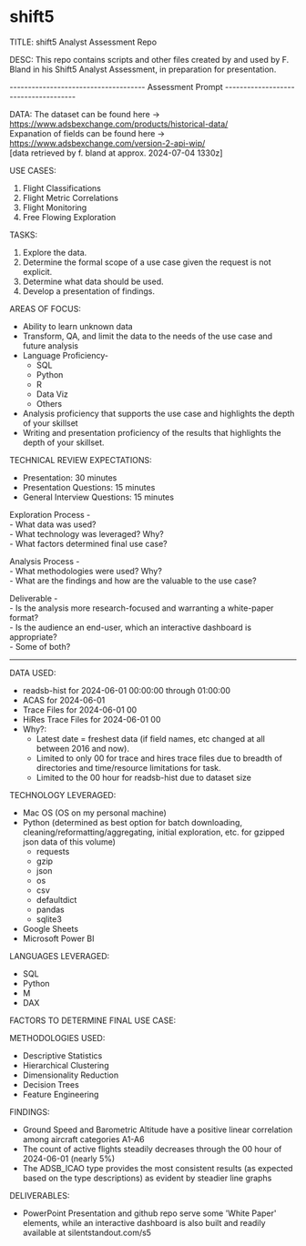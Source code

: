 # shift5
TITLE: shift5 Analyst Assessment Repo

DESC: This repo contains scripts and other files created by and used by F. Bland in his Shift5 Analyst Assessment, in preparation for presentation.


------------------------------------- Assessment Prompt -------------------------------------

DATA: The dataset can be found here -> https://www.adsbexchange.com/products/historical-data/  
Expanation of fields can be found here -> https://www.adsbexchange.com/version-2-api-wip/  
[data retrieved by f. bland at approx. 2024-07-04 1330z]

USE CASES:  
  1) Flight Classifications 
  2) Flight Metric Correlations
  3) Flight Monitoring
  4) Free Flowing Exploration  

TASKS:<br> 
  1) Explore the data.  
  2) Determine the formal scope of a use case given the request is not explicit.  
  3) Determine what data should be used.  
  4) Develop a presentation of findings.

AREAS OF FOCUS:  
  - Ability to learn unknown data  
  - Transform, QA, and limit the data to the needs of the use case and future analysis  
  - Language Proficiency-
    - SQL  
    - Python  
    - R   
    - Data Viz  
    - Others  
  - Analysis proficiency that supports the use case and highlights the depth of your skillset
  - Writing and presentation proficiency of the results that highlights the depth of your skillset.
      
  
TECHNICAL REVIEW EXPECTATIONS:  
  - Presentation: 30 minutes
  - Presentation Questions: 15 minutes
  - General Interview Questions: 15 minutes  

  Exploration Process -  
    - What data was used?  
    - What technology was leveraged? Why?  
    - What factors determined final use case?  

  Analysis Process -  
    - What methodologies were used? Why?  
    - What are the findings and how are the valuable to the use case?  

  Deliverable -  
    - Is the analysis more research-focused and warranting a white-paper format?  
    - Is the audience an end-user, which an interactive dashboard is appropriate?  
    - Some of both?  

---------------------------------------------------------------------------------------------


DATA USED:  
  - readsb-hist for 2024-06-01  00:00:00 through 01:00:00  
  - ACAS for 2024-06-01  
  - Trace Files for 2024-06-01 00  
  - HiRes Trace Files for 2024-06-01 00  
  - Why?:  
    - Latest date = freshest data (if field names, etc changed at all between 2016 and now).  
    - Limited to only 00 for trace and hires trace files due to breadth of directories and time/resource limitations for task.
    - Limited to the 00 hour for readsb-hist due to dataset size

TECHNOLOGY LEVERAGED:  
  - Mac OS (OS on my personal machine)  
  - Python (determined as best option for batch downloading, cleaning/reformatting/aggregating, initial exploration, etc. for gzipped json data of this volume)
    - requests
    - gzip
    - json  
    - os  
    - csv  
    - defaultdict  
    - pandas  
    - sqlite3  
  - Google Sheets  
  - Microsoft Power BI

LANGUAGES LEVERAGED:
  - SQL
  - Python
  - M
  - DAX

FACTORS TO DETERMINE FINAL USE CASE:

METHODOLOGIES USED:
  - Descriptive Statistics  
  - Hierarchical Clustering  
  - Dimensionality Reduction  
  - Decision Trees
  - Feature Engineering  

FINDINGS:
  - Ground Speed and Barometric Altitude have a positive linear correlation among aircraft categories A1-A6  
  - The count of active flights steadily decreases through the 00 hour of 2024-06-01 (nearly 5%)  
  - The ADSB_ICAO type provides the most consistent results (as expected based on the type descriptions) as evident by steadier line graphs  

DELIVERABLES:  
  - PowerPoint Presentation and github repo serve some 'White Paper' elements, while an interactive dashboard is also built and readily available at silentstandout.com/s5
  



